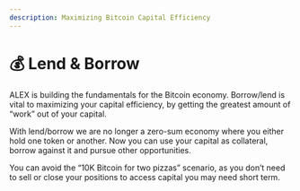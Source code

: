 ```yaml
---
description: Maximizing Bitcoin Capital Efficiency
---
```


# 💰 Lend & Borrow

ALEX is building the fundamentals for the Bitcoin economy. Borrow/lend is vital to maximizing your capital efficiency, by getting the greatest amount of “work” out of your capital.

With lend/borrow we are no longer a zero-sum economy where you either hold one token or another. Now you can use your capital as collateral, borrow against it and pursue other opportunities.

You can avoid the “10K Bitcoin for two pizzas” scenario, as you don’t need to sell or close your positions to access capital you may need short term.
